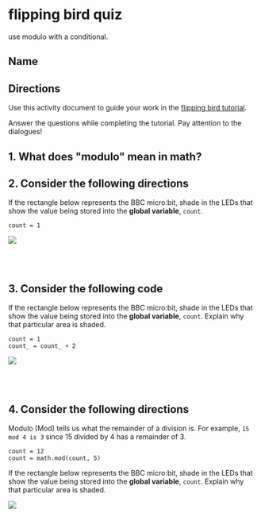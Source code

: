 # flipping bird quiz 

use modulo with a conditional.

## Name

## Directions

Use this activity document to guide your work in the [flipping bird tutorial](/microbit/lessons/flipping-bird/tutorial).

Answer the questions while completing the tutorial. Pay attention to the dialogues!

## 1. What does "modulo" mean in math?

## 2. Consider the following directions

If the rectangle below represents the BBC micro:bit, shade in the LEDs that show the value being stored into  the **global variable**, `count`.

```
count = 1
```

![](/static/mb/empty-microbit.png)

<br/>

<br/>

## 3. Consider the following code

If the rectangle below represents the BBC micro:bit, shade in the LEDs that show the value being stored into  the **global variable**, `count`. Explain why that particular area is shaded.

```
count = 1
count_ = count_ + 2
```

![](/static/mb/empty-microbit.png)

<br/>

<br/>

## 4. Consider the following directions

Modulo (Mod) tells us what the remainder of a division is. For example, `15 mod 4 is 3` since 15 divided by 4 has a remainder of 3.

```
count = 12
count = math.mod(count, 5)
```

If the rectangle below represents the BBC micro:bit, shade in the LEDs that show the value being stored into  the **global variable**, `count`. Explain why that particular area is shaded.

![](/static/mb/empty-microbit.png)

<br/>

<br/>

